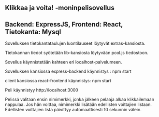 ## Klikkaa ja voita! -moninpelisovellus

## Backend: ExpressJS, Frontend: React, Tietokanta: Mysql

Sovelluksen tietokantataulujen luontilauseet löytyvät extras-kansiosta.

Tietokannan tiedot syötetään lib-kansiosta löytyvään pool.js tiedostoon.

Sovellus käynnistetään kahteen eri localhost-palvelumeen.

Sovelluksen kansiossa express-backend käynnistys :
npm start

client kansiossa react-frontend käynnistys:
npm start

Peli käynnistyy http://localhost:3000

Pelissä valitaan ensin nimimerkki, jonka jälkeen pelaaja alkaa klikkailemaan nappulaa. Jos hän voittaa, nimimerkki lisätään edellisten voittajien listaan. Edellisten voittajien lista päivittyy automaattisesti 10 sekunnin välein.
